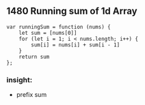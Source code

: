 ## 1480 Running sum of 1d Array

```
var runningSum = function (nums) {
    let sum = [nums[0]]
    for (let i = 1; i < nums.length; i++) {
        sum[i] = nums[i] + sum[i - 1]
    }
    return sum
};
```

### insight:

- prefix sum
